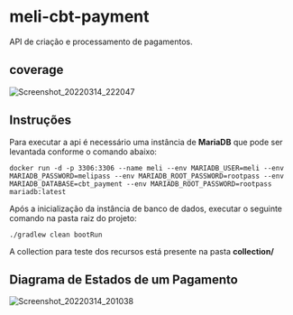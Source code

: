 # meli-cbt-payment

API de criação e processamento de pagamentos.

## coverage
![Screenshot_20220314_222047](https://user-images.githubusercontent.com/44138536/158287526-057f4246-f049-4e3f-8197-9f538e2415a2.png)

## Instruções

Para executar a api é necessário uma instância de **MariaDB** que pode ser levantada conforme o comando abaixo:
```
docker run -d -p 3306:3306 --name meli --env MARIADB_USER=meli --env MARIADB_PASSWORD=melipass --env MARIADB_ROOT_PASSWORD=rootpass --env MARIADB_DATABASE=cbt_payment --env MARIADB_ROOT_PASSWORD=rootpass mariadb:latest
```
Após a inicialização da instância de banco de dados, executar o seguinte comando na pasta raiz do projeto:
```
./gradlew clean bootRun
```
A collection para teste dos recursos está presente na pasta **collection/**


## Diagrama de Estados de um Pagamento
![Screenshot_20220314_201038](https://user-images.githubusercontent.com/44138536/158275481-e7b99b15-7727-451d-90a3-5b688db9db4b.png)
